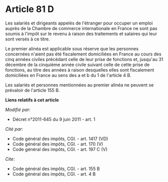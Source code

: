 # Article 81 D

Les salariés et dirigeants appelés de l'étranger pour occuper un emploi auprès de la Chambre de commerce internationale en
France ne sont pas soumis à l'impôt sur le revenu à raison des traitements et salaires qui leur sont versés à ce titre. 

Le premier alinéa est applicable sous réserve que les personnes concernées n'aient pas été fiscalement domiciliées en France
au cours des cinq années civiles précédant celle de leur prise de fonctions et, jusqu'au 31 décembre de la cinquième année
civile suivant celle de cette prise de fonctions, au titre des années à raison desquelles elles sont fiscalement domiciliées
en France au sens des a et b du 1 de l'article 4 B. 

Les salariés et personnes mentionnées au premier alinéa ne peuvent se prévaloir de l'article 155 B.

**Liens relatifs à cet article**

_Modifié par_:

  - Décret n°2011-645 du 9 juin 2011 - art. 1

_Cité par_:

  - Code général des impôts, CGI. - art. 1417 (VD)
  - Code général des impôts, CGI. - art. 170 (V)
  - Code général des impôts, CGI. - art. 197 C (V)

_Cite_:

  - Code général des impôts, CGI. - art. 155 B
  - Code général des impôts, CGI. - art. 4 B
